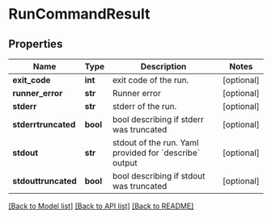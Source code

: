 # RunCommandResult

## Properties
Name | Type | Description | Notes
------------ | ------------- | ------------- | -------------
**exit_code** | **int** | exit code of the run. | [optional]
**runner_error** | **str** | Runner error | [optional]
**stderr** | **str** | stderr of the run. | [optional]
**stderrtruncated** | **bool** | bool describing if stderr was truncated | [optional]
**stdout** | **str** | stdout of the run. Yaml provided for &#x60;describe&#x60; output | [optional]
**stdouttruncated** | **bool** | bool describing if stdout was truncated | [optional]

[[Back to Model list]](../README.md#documentation-for-models) [[Back to API list]](../README.md#documentation-for-api-endpoints) [[Back to README]](../README.md)
